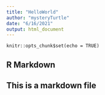 ```yaml
---
title: "HelloWorld"
author: "mysteryTurtle"
date: "6/16/2021"
output: html_document
---
```


```{r setup, include=FALSE}
knitr::opts_chunk$set(echo = TRUE)
```

## R Markdown

## This is a markdown file
